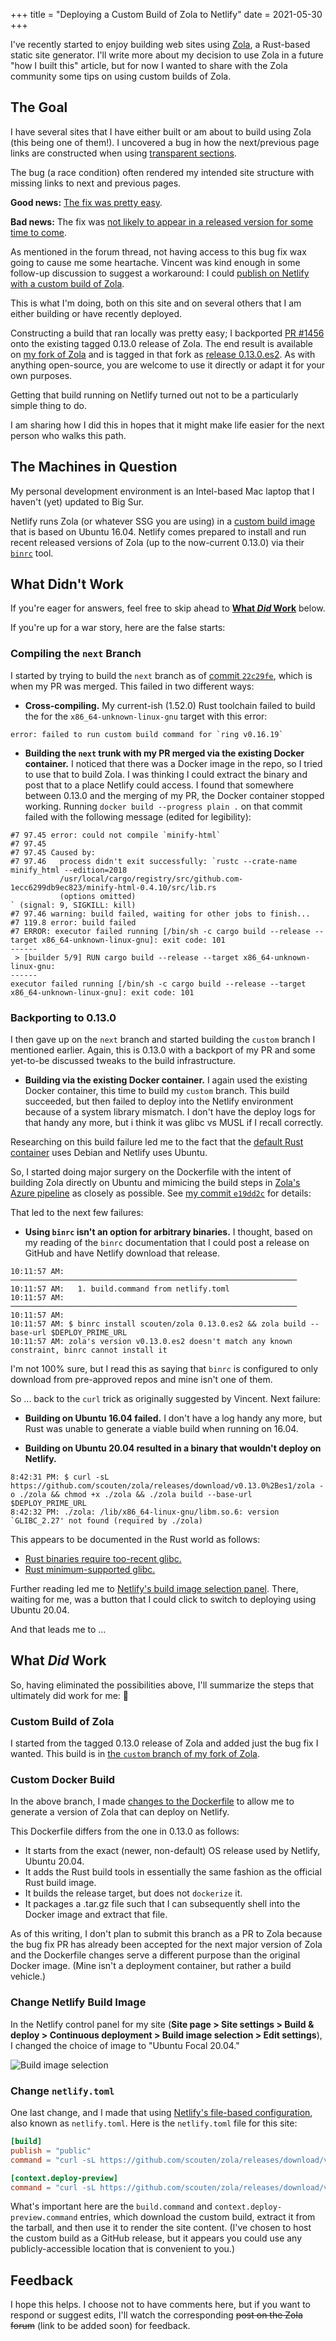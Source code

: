 +++
title = "Deploying a Custom Build of Zola to Netlify"
date = 2021-05-30
+++

I've recently started to enjoy building web sites using [Zola](https://getzola.org), a Rust-based static site generator. I'll write more about my decision to use Zola in a future "how I built this" article, but for now I wanted to share with the Zola community some tips on using custom builds of Zola.

<!-- more -->

## The Goal

I have several sites that I have either built or am about to build using Zola (this being one of them!). I uncovered a bug in how the next/previous page links are constructed when using [transparent sections](https://www.getzola.org/documentation/content/section/#front-matter).

The bug (a race condition) often rendered my intended site structure with missing links to next and previous pages.

**Good news:** [The fix was pretty easy](https://github.com/getzola/zola/pull/1456).

**Bad news:** The fix was [not likely to appear in a released version for some time to come](https://zola.discourse.group/t/next-release-schedule/908).

As mentioned in the forum thread, not having access to this bug fix wax going to cause me some heartache. Vincent was kind enough in some follow-up discussion to suggest a workaround: I could [publish on Netlify with a custom build of Zola](https://zola.discourse.group/t/next-release-schedule/908/4).

This is what I'm doing, both on this site and on several others that I am either building or have recently deployed.

Constructing a build that ran locally was pretty easy; I backported [PR #1456](https://github.com/getzola/zola/pull/1456) onto the existing tagged 0.13.0 release of Zola. The end result is available on [my fork of Zola](https://github.com/scouten/zola/tree/custom) and is tagged in that fork as [release 0.13.0.es2](https://github.com/scouten/zola/releases/tag/v0.13.0.es2). As with anything open-source, you are welcome to use it directly or adapt it for your own purposes.

Getting that build running on Netlify turned out not to be a particularly simple thing to do.

I am sharing how I did this in hopes that it might make life easier for the next person who walks this path.

## The Machines in Question

My personal development environment is an Intel-based Mac laptop that I haven't (yet) updated to Big Sur.

Netlify runs Zola (or whatever SSG you are using) in a [custom build image](https://www.netlify.com/blog/2019/03/14/a-more-flexible-build-architecture-with-updated-linux/) that is based on Ubuntu 16.04. Netlify comes prepared to install and run recent released versions of Zola (up to the now-current 0.13.0) via their [`binrc`](https://github.com/netlify/binrc) tool.

## What Didn't Work

If you're eager for answers, feel free to skip ahead to **[What _Did_ Work](#what-did-work)** below.

If you're up for a war story, here are the false starts:

### Compiling the `next` Branch

I started by trying to build the `next` branch as of [commit `22c29fe`](https://github.com/getzola/zola/commit/22c29fe936681b8cad141482dbfc001c43a7f82e), which is when my PR was merged. This failed in two different ways:

* **Cross-compiling.** My current-ish (1.52.0) Rust toolchain failed to build the for the `x86_64-unknown-linux-gnu` target with this error:

```
error: failed to run custom build command for `ring v0.16.19`
```

* **Building the `next` trunk with my PR merged via the existing Docker container.** I noticed that there was a Docker image in the repo, so I tried to use that to build Zola. I was thinking I could extract the binary and post that to a place Netlify could access. I found that somewhere between 0.13.0 and the merging of my PR, the Docker container stopped working. Running `docker build --progress plain .` on that commit failed with the following message (edited for legibility):

```
#7 97.45 error: could not compile `minify-html`
#7 97.45 
#7 97.45 Caused by:
#7 97.46   process didn't exit successfully: `rustc --crate-name minify_html --edition=2018
           /usr/local/cargo/registry/src/github.com-1ecc6299db9ec823/minify-html-0.4.10/src/lib.rs
           (options omitted)
` (signal: 9, SIGKILL: kill)
#7 97.46 warning: build failed, waiting for other jobs to finish...
#7 119.8 error: build failed
#7 ERROR: executor failed running [/bin/sh -c cargo build --release --target x86_64-unknown-linux-gnu]: exit code: 101
------
 > [builder 5/9] RUN cargo build --release --target x86_64-unknown-linux-gnu:
------
executor failed running [/bin/sh -c cargo build --release --target x86_64-unknown-linux-gnu]: exit code: 101
```

### Backporting to 0.13.0

I then gave up on the `next` branch and started building the `custom` branch I mentioned earlier. Again, this is 0.13.0 with a backport of my PR and some yet-to-be discussed tweaks to the build infrastructure.

* **Building via the existing Docker container.** I again used the existing Docker container, this time to build my `custom` branch. This build succeeded, but then failed to deploy into the Netlify environment because of a system library mismatch. I don't have the deploy logs for that handy any more, but i think it was glibc vs MUSL if I recall correctly.

Researching on this build failure led me to the fact that the [default Rust container](https://github.com/rust-lang/docker-rsust/blob/77e77508828ca2da1a9b7582d079b2d77f8b9a1a/1.52.1/buster/Dockerfile) uses Debian and Netlify uses Ubuntu.

So, I started doing major surgery on the Dockerfile with the intent of building Zola directly on Ubuntu and mimicing the build steps in [Zola's Azure pipeline](https://github.com/getzola/zola/blob/master/azure-pipelines.yml) as closely as possible. See [my commit `e19dd2c`](https://github.com/scouten/zola/commit/e19dd2c82178c41c117f15105597cd24c55449e6) for details:

That led to the next few failures:

* **Using `binrc` isn't an option for arbitrary binaries.** I thought, based on my reading of the `binrc` documentation that I could post a release on GitHub and have Netlify download that release.

```
10:11:57 AM: ────────────────────────────────────────────────────────────────
10:11:57 AM:   1. build.command from netlify.toml                            
10:11:57 AM: ────────────────────────────────────────────────────────────────
10:11:57 AM: ​
10:11:57 AM: $ binrc install scouten/zola 0.13.0.es2 && zola build --base-url $DEPLOY_PRIME_URL
10:11:57 AM: zola's version v0.13.0.es2 doesn't match any known constraint, binrc cannot install it
```

I'm not 100% sure, but I read this as saying that `binrc` is configured to only download from pre-approved repos and mine isn't one of them.

So ... back to the `curl` trick as originally suggested by Vincent. Next failure:

* **Building on Ubuntu 16.04 failed.** I don't have a log handy any more, but Rust was unable to generate a viable build when running on 16.04.

* **Building on Ubuntu 20.04 resulted in a binary that wouldn't deploy on Netlify.**

```
8:42:31 PM: $ curl -sL https://github.com/scouten/zola/releases/download/v0.13.0%2Bes1/zola -o ./zola && chmod +x ./zola && ./zola build --base-url $DEPLOY_PRIME_URL
8:42:32 PM: ./zola: /lib/x86_64-linux-gnu/libm.so.6: version `GLIBC_2.27' not found (required by ./zola)
```

This appears to be documented in the Rust world as follows:

* [Rust binaries require too-recent glibc.](https://github.com/rust-lang/rust/issues/57497)
* [Rust minimum-supported glibc.](https://github.com/rust-lang/libc/issues/1412)

Further reading led me to [Netlify's build image selection panel](https://docs.netlify.com/configure-builds/get-started/#build-image-selection). There, waiting for me, was a button that I could click to switch to deploying using Ubuntu 20.04.

And that leads me to …

## What _Did_ Work

So, having eliminated the possibilities above, I'll summarize the steps that ultimately did work for me: 🎉 

### Custom Build of Zola

I started from the tagged 0.13.0 release of Zola and added just the bug fix I wanted. This build is in [the `custom` branch of my fork of Zola](https://github.com/scouten/zola/tree/custom).

### Custom Docker Build

In the above branch, I made [changes to the Dockerfile](https://github.com/scouten/zola/commit/e19dd2c82178c41c117f15105597cd24c55449e6) to allow me to generate a version of Zola that can deploy on Netlify.

This Dockerfile differs from the one in 0.13.0 as follows:

* It starts from the exact (newer, non-default) OS release used by Netlify, Ubuntu 20.04.
* It adds the Rust build tools in essentially the same fashion as the official Rust build image.
* It builds the release target, but does not `dockerize` it.
* It packages a .tar.gz file such that I can subsequently shell into the Docker image and extract that file.

As of this writing, I don't plan to submit this branch as a PR to Zola because the bug fix PR has already been accepted for the next major version of Zola and the Dockerfile changes serve a different purpose than the original Docker image. (Mine isn't a deployment container, but rather a build vehicle.)

### Change Netlify Build Image

In the Netlify control panel for my site (**Site page > Site settings > Build & deploy > Continuous deployment > Build image selection > Edit settings**), I changed the choice of image to "Ubuntu Focal 20.04."

![Build image selection](./build-image-selection.png)

### Change `netlify.toml`

One last change, and I made that using [Netlify's file-based configuration](https://docs.netlify.com/configure-builds/file-based-configuration/), also known as `netlify.toml`. Here is the `netlify.toml` file for this site:

```toml
[build]
publish = "public"
command = "curl -sL https://github.com/scouten/zola/releases/download/v0.13.0.es2/zola-v0.13.0.es2-unknown-linux-gnu.tar.gz | tar zxv && chmod +x ./zola && ./zola build"

[context.deploy-preview]
command = "curl -sL https://github.com/scouten/zola/releases/download/v0.13.0.es2/zola-v0.13.0.es2-unknown-linux-gnu.tar.gz | tar zxv && chmod +x ./zola && ./zola build --base-url $DEPLOY_PRIME_URL"
```

What's important here are the `build.command` and `context.deploy-preview.command` entries, which download the custom build, extract it from the tarball, and then use it to render the site content. (I've chosen to host the custom build as a GitHub release, but it appears you could use any publicly-accessible location that is convenient to you.)

## Feedback

I hope this helps. I choose not to have comments here, but if you want to respond or suggest edits, I'll watch the corresponding ~~post on the Zola forum~~ (link to be added soon) for feedback.
